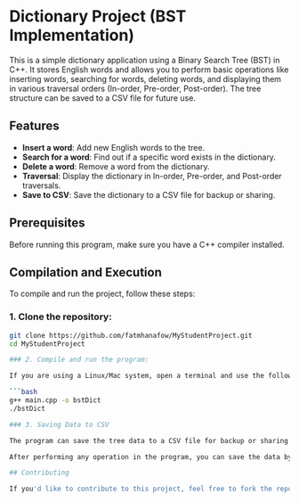 # Dictionary Project (BST Implementation)

This is a simple dictionary application using a Binary Search Tree (BST) in C++. It stores English words and allows you to perform basic operations like inserting words, searching for words, deleting words, and displaying them in various traversal orders (In-order, Pre-order, Post-order). The tree structure can be saved to a CSV file for future use.

## Features

- **Insert a word**: Add new English words to the tree.
- **Search for a word**: Find out if a specific word exists in the dictionary.
- **Delete a word**: Remove a word from the dictionary.
- **Traversal**: Display the dictionary in In-order, Pre-order, and Post-order traversals.
- **Save to CSV**: Save the dictionary to a CSV file for backup or sharing.

## Prerequisites

Before running this program, make sure you have a C++ compiler installed.  

## Compilation and Execution

To compile and run the project, follow these steps:

### 1. Clone the repository:
```bash
git clone https://github.com/fatmhanafow/MyStudentProject.git
cd MyStudentProject

### 2. Compile and run the program:

If you are using a Linux/Mac system, open a terminal and use the following commands to compile and run the program:

```bash
g++ main.cpp -o bstDict
./bstDict

### 3. Saving Data to CSV

The program can save the tree data to a CSV file for backup or sharing purposes. The file will be named `dictionary.csv`, and each English word will be stored on a new line. The CSV file will only contain the English words, without their meanings, for simplicity.

After performing any operation in the program, you can save the data by selecting the `Save to CSV` option from the menu.

## Contributing

If you'd like to contribute to this project, feel free to fork the repository, make changes, and create a pull request. You can also open an issue if you find any bugs or have suggestions for improvements.

